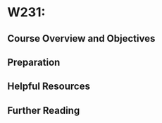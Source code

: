 # W231: 

## Course Overview and Objectives

## Preparation 

## Helpful Resources 

## Further Reading